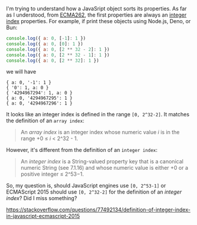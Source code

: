 I'm trying to understand how a JavaSript object sorts its properties. As far as I understood, from [ECMA262](https://262.ecma-international.org/6.0/#sec-ordinary-object-internal-methods-and-internal-slots-ownpropertykeys), the first properties are always an [integer index](https://262.ecma-international.org/6.0/#sec-object-type) properties. For example, if print these objects using Node.js, Deno, or Bun:

```js
console.log({ a: 0, [-1]: 1 })
console.log({ a: 0, [0]: 1 })
console.log({ a: 0, [2 ** 32 - 2]: 1 })
console.log({ a: 0, [2 ** 32 - 1]: 1 })
console.log({ a: 0, [2 ** 32]: 1 })
```

we will have

```
{ a: 0, '-1': 1 }
{ '0': 1, a: 0 }
{ '4294967294': 1, a: 0 }
{ a: 0, '4294967295': 1 }
{ a: 0, '4294967296': 1 }
```

It looks like an integer index is defined in the range `[0, 2^32-2]`. It matches the definition of an `array index`:

> An _array index_ is an integer index whose numeric value _i_ is in the range +0 ≤ _i_ < 2^32 - 1.

However, it's different from the definition of an `integer index`:

> An _integer index_ is a String-valued property key that is a canonical numeric String (see 7.1.16) and whose numeric value is either +0 or a positive integer ≤ 2^53−1.

So, my question is, should JavaScript engines use `[0, 2^53-1]` or ECMAScript 2015 should use `[0, 2^32-2]` for the definition of an _integer index_? Did I miss something?

https://stackoverflow.com/questions/77492134/definition-of-integer-index-in-javascript-ecmascript-2015
